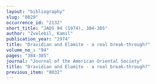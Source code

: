 ```yaml
---
layout: "bibliography"
slug: "8029"
occurrence_id: "2132"
short_title: "JAOS 94 (1974), 384-385"
author: "Zvelebil, Kamil"
publication_year: "1974"
title: "Dravidian and Elamite - a real break-through?"
volume_no_: "94"
pages: "384-385"
journal: "Journal of the American Oriental Society"
title: "Dravidian and Elamite - a real break-through?"
previous_item: "8032"
---
```


